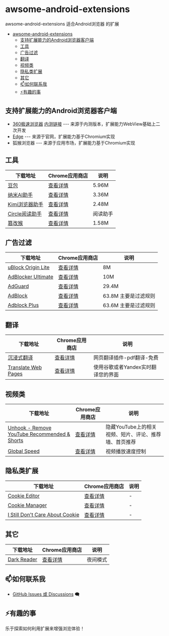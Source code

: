 # awsome-android-extensions

awsome-android-extensions 适合Android浏览器 的扩展

- [awsome-android-extensions](#awsome-android-extensions)
  - [支持扩展能力的Android浏览器客户端](#支持扩展能力的android浏览器客户端)
  - [工具](#工具)
  - [广告过滤](#广告过滤)
  - [翻译](#翻译)
  - [视频类](#视频类)
  - [隐私类扩展](#隐私类扩展)
  - [其它](#其它)
  - [📫如何联系我](#如何联系我)
  - [⚡有趣的事](#有趣的事)




## 支持扩展能力的Android浏览器客户端

- [360极速浏览器](https://h5.mse.360.cn/lite/index.html) [内测链接](https://easydoc.soft.360.cn/doc?project=0371e6ffdd6e1d7b3a679f8107340405&doc=a7cf5240b8808e3f6a62aba82f907da0&config=title_menu_toc) --- 来源于内测版本，扩展能力WebView基础上二次开发
- [Edge](https://play.google.com/store/apps/details?id=com.microsoft.emmx) --- 来源于官网，扩展能力基于Chromium实现
- 狐猴浏览器 --- 来源于应用市场，扩展能力基于Chromium实现


## 工具

| 下载地址  | Chrome应用商店 | 说明 |
| ----- | ----- | ----- |
| [豆包](data/extensions/202411_豆包_1.13.3.crx)| [查看详情](https://chromewebstore.google.com/detail/%E8%B1%86%E5%8C%85%EF%BC%8C%E6%B5%8F%E8%A7%88%E5%99%A8-ai-%E5%8A%A9%E6%89%8B/dbjibobgilijgolhjdcbdebjhejelffo?hl=zh-CN&utm_source=ext_sidebar)       |5.96M|
| [纳米AI助手](data/extensions/202412_纳米AI助手_1.3.7.crx)| [查看详情](https://chromewebstore.google.com/detail/ai%E5%8A%A9%E6%89%8B/fdcmomajekgiigcalflcbjbkemogcbaf)       |3.36M|
| [Kimi浏览器助手](data/extensions/202411_Kimi浏览器助手_1.1.2.crx)| [查看详情](https://chromewebstore.google.com/detail/kimi-%E6%B5%8F%E8%A7%88%E5%99%A8%E5%8A%A9%E6%89%8B/caejcfciegnnnepdhaopdogngbmojodl)       |2.48M|
| [Circle阅读助手](data/extensions/202411_Circle阅读助手3.2.3.0.crx)|  [查看详情](https://chromewebstore.google.com/detail/circle-%E9%98%85%E8%AF%BB%E5%8A%A9%E6%89%8B/dhpfcgilccfkodnhbllpiaabofjbjcbg)|阅读助手|
| [篡改猴](data/extensions/202411_篡改猴5.3.2.crx)| [查看详情](https://chromewebstore.google.com/detail/%E7%AF%A1%E6%94%B9%E7%8C%B4/dhdgffkkebhmkfjojejmpbldmpobfkfo?hl=zh-CN&utm_source=ext_sidebar)       |1.58M|



## 广告过滤

| 下载地址  | Chrome应用商店 | 说明 |
| ----- | ----- | ----- |
| [uBlock Origin Lite](data/extensions/202409_uBlock-Origin-Lite-2024.9.12.1004.crx)| [查看详情](https://chromewebstore.google.com/detail/ublock-origin-lite/ddkjiahejlhfcafbddmgiahcphecmpfh?hl=zh-CN&utm_source=ext_sidebar)       |8M|
| [AdBlocker Ultimate](data/extensions/202409_AdBlocker-Ultimate-4.0.38.crx)| [查看详情](https://chromewebstore.google.com/detail/adblocker-ultimate/ohahllgiabjaoigichmmfljhkcfikeof?hl=zh-CN&gl=US)|10M|
| [AdGuard](data/extensions/202409_AdGuard-5.0.97.crx)| [查看详情](https://chromewebstore.google.com/detail/adguard-%E5%B9%BF%E5%91%8A%E6%8B%A6%E6%88%AA%E5%99%A8/bgnkhhnnamicmpeenaelnjfhikgbkllg?hl=zh-CN&utm_source=ext_sidebar)|29.4M |
| [AdBlock](data/extensions/202409_AdBlock-6.9.1.crx)| [查看详情](https://chromewebstore.google.com/detail/adblock-%E6%8B%A6%E6%88%AA%E6%95%B4%E4%B8%AA%E7%BD%91%E7%BB%9C%E7%9A%84%E5%B9%BF%E5%91%8A/gighmmpiobklfepjocnamgkkbiglidom?hl=zh-CN&utm_source=ext_sidebar)|63.8M 主要是过滤规则|
| [Adblock Plus](data/extensions/202409_Adblock-Plus-4.7.crx)| [查看详情](https://chromewebstore.google.com/detail/adblock-plus-%E5%85%8D%E8%B4%B9%E7%9A%84%E5%B9%BF%E5%91%8A%E6%8B%A6%E6%88%AA%E5%99%A8/cfhdojbkjhnklbpkdaibdccddilifddb?hl=zh-CN&utm_source=ext_sidebar) |63.6M 主要是过滤规则|

## 翻译

| 下载地址  | Chrome应用商店 | 说明 | 
| ----- | ----- | ----- |
| [沉浸式翻译](data/extensions/202409_沉浸式翻译-1.9.6.crx)|[查看详情](https://chromewebstore.google.com/detail/%E6%B2%89%E6%B5%B8%E5%BC%8F%E7%BF%BB%E8%AF%91-%E7%BD%91%E9%A1%B5%E7%BF%BB%E8%AF%91%E6%8F%92%E4%BB%B6-pdf%E7%BF%BB%E8%AF%91-%E5%85%8D%E8%B4%B9/bpoadfkcbjbfhfodiogcnhhhpibjhbnh?hl=zh-CN&utm_source=ext_sidebar) |网页翻译插件-pdf翻译-免费|
| [Translate Web Pages](data/extensions/202409_TWP_10.0.1.0.crx)|[查看详情](https://github.com/FilipePS/Traduzir-paginas-web)|使用谷歌或者Yandex实时翻译您的界面

## 视频类

| 下载地址  | Chrome应用商店 | 说明 | 
| ----- | ----- | ----- |
| [Unhook - Remove YouTube Recommended & Shorts](data/extensions/202409_Unhook-Remove-YouTube-Recommended-1.6.8.0.crx)| [查看详情](https://chromewebstore.google.com/detail/unhook-remove-youtube-rec/khncfooichmfjbepaaaebmommgaepoid?hl=zh-CN&utm_source=ext_sidebar) |隐藏YouTube上的相关视频、短片、评论、推荐墙、首页推荐|
| [Global Speed](data/extensions/202408_Global-Speed-3.0.9971.crx)| [查看详情](https://chromewebstore.google.com/detail/global-speed-%E8%A7%86%E9%A2%91%E9%80%9F%E5%BA%A6%E6%8E%A7%E5%88%B6/jpbjcnkcffbooppibceonlgknpkniiff?hl=zh-CN&utm_source=ext_sidebar)|视频播放速度控制|

## 隐私类扩展

| 下载地址  | Chrome应用商店 | 说明 |
| ----- | ----- | ----- |
| [Cookie Editor](data/extensions/202408_Cookie-Editor-1.13.0.crx)| [查看详情](https://chromewebstore.google.com/detail/cookie-editor/hlkenndednhfkekhgcdicdfddnkalmdm?hl=zh-CN&utm_source=ext_sidebar)|-|
| [Cookie Manager](data/extensions/202408_Cookie-Manager-0.0.2.crx)| [查看详情](https://chromewebstore.google.com/detail/cookiemanager-cookie-edit/hdhngoamekjhmnpenphenpaiindoinpo?hl=zh-CN&utm_source=ext_sidebar)|-|
| [I Still Don't Care About Cookie](data/extensions/202408_i-still-dont-care-about-cookie-1.1.4.crx)|  [查看详情](https://chromewebstore.google.com/detail/i-still-dont-care-about-c/edibdbjcniadpccecjdfdjjppcpchdlm?hl=zh-CN&utm_source=ext_sidebar)|-|

## 其它

| 下载地址  | Chrome应用商店 | 说明 |
| ----- | ----- | ----- |
| [Dark Reader](data/extensions/202408_dark-reader_4.9.88.crx)|  [查看详情](https://chromewebstore.google.com/detail/dark-reader/eimadpbcbfnmbkopoojfekhnkhdbieeh?hl=zh-CN&utm_source=ext_sidebar)|夜间模式|



## 📫如何联系我
- [GitHub Issues 或 Discussions](https://github.com/JT-999/awsome-android-extensions/issues) 🗨️ 

## ⚡有趣的事
乐于探索如何利用扩展来增强浏览体验！